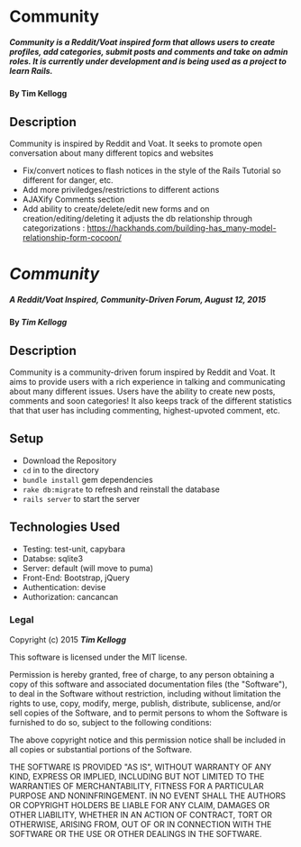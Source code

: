 # Community

##### Community is a Reddit/Voat inspired form that allows users to create profiles, add categories, submit posts and comments and take on admin roles. It is currently under development and is being used as a project to learn Rails.

#### By **Tim Kellogg**

## Description

Community is inspired by Reddit and Voat.  It seeks to promote open conversation about many different topics and websites

* Fix/convert notices to flash notices in the style of the Rails Tutorial so different for danger, etc.
* Add more priviledges/restrictions to different actions
* AJAXify Comments section
* Add ability to create/delete/edit new forms and on creation/editing/deleting it adjusts the db relationship through categorizations : https://hackhands.com/building-has_many-model-relationship-form-cocoon/



# _Community_

##### _A Reddit/Voat Inspired, Community-Driven Forum, August 12, 2015_

#### By _**Tim Kellogg**_

## Description

Community is a community-driven forum inspired by Reddit and Voat. It aims to provide users with a rich experience in talking and communicating about many different issues.  Users have the ability to create new posts, comments and soon categories!  It also keeps track of the different statistics that that user has including commenting, highest-upvoted comment, etc.

## Setup

* Download the Repository
* `cd` in to the directory
* `bundle install` gem dependencies
* `rake db:migrate` to refresh and reinstall the database
* `rails server` to start the server

## Technologies Used

* Testing: test-unit, capybara
* Databse: sqlite3
* Server: default (will move to puma)
* Front-End: Bootstrap, jQuery
* Authentication: devise
* Authorization: cancancan

### Legal

Copyright (c) 2015 **_Tim Kellogg_**

This software is licensed under the MIT license.

Permission is hereby granted, free of charge, to any person obtaining a copy
of this software and associated documentation files (the "Software"), to deal
in the Software without restriction, including without limitation the rights
to use, copy, modify, merge, publish, distribute, sublicense, and/or sell
copies of the Software, and to permit persons to whom the Software is
furnished to do so, subject to the following conditions:

The above copyright notice and this permission notice shall be included in
all copies or substantial portions of the Software.

THE SOFTWARE IS PROVIDED "AS IS", WITHOUT WARRANTY OF ANY KIND, EXPRESS OR
IMPLIED, INCLUDING BUT NOT LIMITED TO THE WARRANTIES OF MERCHANTABILITY,
FITNESS FOR A PARTICULAR PURPOSE AND NONINFRINGEMENT. IN NO EVENT SHALL THE
AUTHORS OR COPYRIGHT HOLDERS BE LIABLE FOR ANY CLAIM, DAMAGES OR OTHER
LIABILITY, WHETHER IN AN ACTION OF CONTRACT, TORT OR OTHERWISE, ARISING FROM,
OUT OF OR IN CONNECTION WITH THE SOFTWARE OR THE USE OR OTHER DEALINGS IN
THE SOFTWARE.
